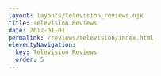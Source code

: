 ```yaml
---
layout: layouts/television_reviews.njk
title: Television Reviews
date: 2017-01-01
permalink: /reviews/television/index.html
eleventyNavigation:
  key: Television Reviews
  order: 5
---
```

